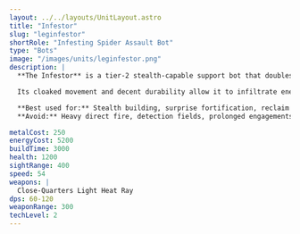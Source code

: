 ```yaml
---
layout: ../../layouts/UnitLayout.astro
title: "Infestor"
slug: "leginfestor"
shortRole: "Infesting Spider Assault Bot"
type: "Bots"
image: "/images/units/leginfestor.png"
description: |
  **The Infestor** is a tier-2 stealth-capable support bot that doubles as a mobile constructor and short-range brawler. Equipped with a light heatray for close-quarters defense and the ability to reclaim, assist, and build in forward zones, it’s well-suited for behind-the-lines expansion or harassment.

  Its cloaked movement and decent durability allow it to infiltrate enemy areas, set up surprise defenses or reclaim operations, and skirmish with vulnerable units. Although not a frontline fighter, the Infestor can pack a punch in tight spaces when supported.

  **Best used for:** Stealth building, surprise fortification, reclaim and disrupt plays  
  **Avoid:** Heavy direct fire, detection fields, prolonged engagements without backup

metalCost: 250
energyCost: 5200
buildTime: 3000
health: 1200
sightRange: 400
speed: 54
weapons: |
  Close-Quarters Light Heat Ray
dps: 60-120
weaponRange: 300
techLevel: 2
---
```


